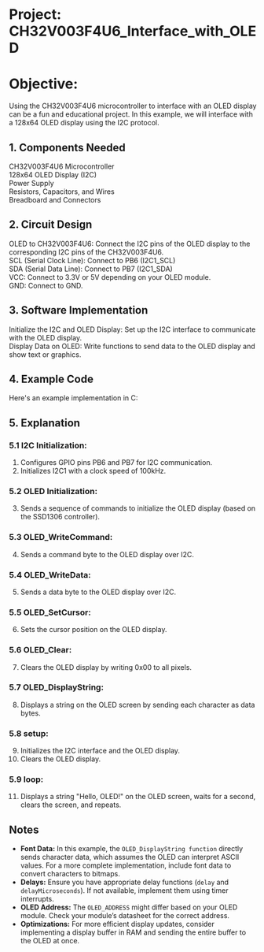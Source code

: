 # Project: CH32V003F4U6_Interface_with_OLED  

# Objective:  
Using the CH32V003F4U6 microcontroller to interface with an OLED display can be a fun and educational project. In this example, we will interface with a 128x64 OLED display using the I2C protocol.  

## 1. Components Needed  
CH32V003F4U6 Microcontroller  
128x64 OLED Display (I2C)  
Power Supply  
Resistors, Capacitors, and Wires  
Breadboard and Connectors  

## 2. Circuit Design  
OLED to CH32V003F4U6: Connect the I2C pins of the OLED display to the corresponding I2C pins of the CH32V003F4U6.  
SCL (Serial Clock Line): Connect to PB6 (I2C1_SCL)  
SDA (Serial Data Line): Connect to PB7 (I2C1_SDA)  
VCC: Connect to 3.3V or 5V depending on your OLED module.  
GND: Connect to GND.  

## 3. Software Implementation  
Initialize the I2C and OLED Display: Set up the I2C interface to communicate with the OLED display.  
Display Data on OLED: Write functions to send data to the OLED display and show text or graphics.  

## 4. Example Code  
Here's an example implementation in C:  

## 5. Explanation  
### 5.1 I2C Initialization:  

1. Configures GPIO pins PB6 and PB7 for I2C communication.
2. Initializes I2C1 with a clock speed of 100kHz.

### 5.2 OLED Initialization:  

3. Sends a sequence of commands to initialize the OLED display (based on the SSD1306 controller).

### 5.3 OLED_WriteCommand:  

4. Sends a command byte to the OLED display over I2C.

### 5.4 OLED_WriteData:

5. Sends a data byte to the OLED display over I2C.

### 5.5 OLED_SetCursor:  

6. Sets the cursor position on the OLED display.

### 5.6 OLED_Clear:  

7. Clears the OLED display by writing 0x00 to all pixels.

### 5.7 OLED_DisplayString:  

8. Displays a string on the OLED screen by sending each character as data bytes.

### 5.8 setup:  

9. Initializes the I2C interface and the OLED display.
10. Clears the OLED display.
 
### 5.9 loop:

11. Displays a string "Hello, OLED!" on the OLED screen, waits for a second, clears the screen, and repeats.

## Notes
- **Font Data:** In this example, the `OLED_DisplayString function` directly sends character data, which assumes the OLED can interpret ASCII values. For a more complete implementation, include font data to convert characters to bitmaps.
- **Delays:** Ensure you have appropriate delay functions (`delay` and `delayMicroseconds`). If not available, implement them using timer interrupts.
- **OLED Address:** The `OLED_ADDRESS` might differ based on your OLED module. Check your module’s datasheet for the correct address.
- **Optimizations:** For more efficient display updates, consider implementing a display buffer in RAM and sending the entire buffer to the OLED at once.

